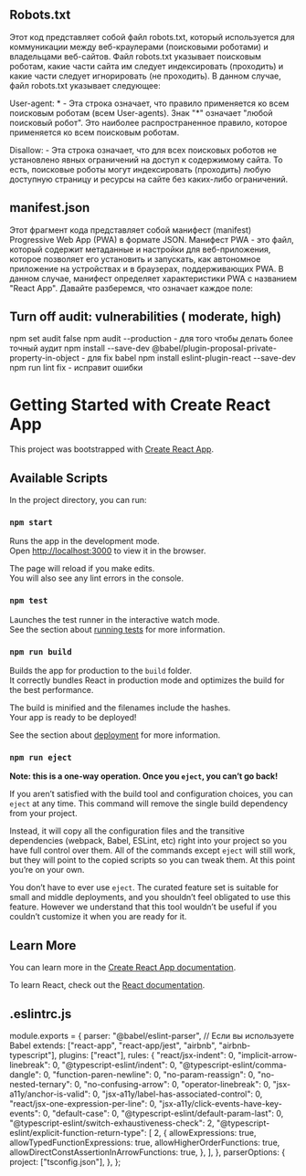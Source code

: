 ## Robots.txt

Этот код представляет собой файл robots.txt, который используется для коммуникации между веб-краулерами (поисковыми роботами) и владельцами веб-сайтов. Файл robots.txt указывает поисковым роботам, какие части сайта им следует индексировать (проходить) и какие части следует игнорировать (не проходить). В данном случае, файл robots.txt указывает следующее:

User-agent: * - Эта строка означает, что правило применяется ко всем поисковым роботам (всем User-agents). Знак "*" означает "любой поисковый робот". Это наиболее распространенное правило, которое применяется ко всем поисковым роботам.

Disallow: - Эта строка означает, что для всех поисковых роботов не установлено явных ограничений на доступ к содержимому сайта. То есть, поисковые роботы могут индексировать (проходить) любую доступную страницу и ресурсы на сайте без каких-либо ограничений.

## manifest.json

Этот фрагмент кода представляет собой манифест (manifest) Progressive Web App (PWA) в формате JSON. Манифест PWA - это файл, который содержит метаданные и настройки для веб-приложения, которое позволяет его установить и запускать, как автономное приложение на устройствах и в браузерах, поддерживающих PWA. В данном случае, манифест определяет характеристики PWA с названием "React App". Давайте разберемся, что означает каждое поле:

## Turn off audit: vulnerabilities ( moderate, high)

npm set audit false
npm audit --production - для того чтобы делать более точный аудит
npm install --save-dev @babel/plugin-proposal-private-property-in-object - для fix babel
npm install eslint-plugin-react --save-dev
npm run lint fix - исправит ошибки


# Getting Started with Create React App

This project was bootstrapped with [Create React App](https://github.com/facebook/create-react-app).

## Available Scripts

In the project directory, you can run:

### `npm start`

Runs the app in the development mode.\
Open [http://localhost:3000](http://localhost:3000) to view it in the browser.

The page will reload if you make edits.\
You will also see any lint errors in the console.

### `npm test`

Launches the test runner in the interactive watch mode.\
See the section about [running tests](https://facebook.github.io/create-react-app/docs/running-tests) for more information.

### `npm run build`

Builds the app for production to the `build` folder.\
It correctly bundles React in production mode and optimizes the build for the best performance.

The build is minified and the filenames include the hashes.\
Your app is ready to be deployed!

See the section about [deployment](https://facebook.github.io/create-react-app/docs/deployment) for more information.

### `npm run eject`

**Note: this is a one-way operation. Once you `eject`, you can’t go back!**

If you aren’t satisfied with the build tool and configuration choices, you can `eject` at any time. This command will remove the single build dependency from your project.

Instead, it will copy all the configuration files and the transitive dependencies (webpack, Babel, ESLint, etc) right into your project so you have full control over them. All of the commands except `eject` will still work, but they will point to the copied scripts so you can tweak them. At this point you’re on your own.

You don’t have to ever use `eject`. The curated feature set is suitable for small and middle deployments, and you shouldn’t feel obligated to use this feature. However we understand that this tool wouldn’t be useful if you couldn’t customize it when you are ready for it.

## Learn More

You can learn more in the [Create React App documentation](https://facebook.github.io/create-react-app/docs/getting-started).

To learn React, check out the [React documentation](https://reactjs.org/).

## .eslintrc.js

module.exports = {
  parser: "@babel/eslint-parser", // Если вы используете Babel
  extends: ["react-app", "react-app/jest", "airbnb", "airbnb-typescript"],
  plugins: ["react"],
  rules: {
    "react/jsx-indent": 0,
    "implicit-arrow-linebreak": 0,
    "@typescript-eslint/indent": 0,
    "@typescript-eslint/comma-dangle": 0,
    "function-paren-newline": 0,
    "no-param-reassign": 0,
    "no-nested-ternary": 0,
    "no-confusing-arrow": 0,
    "operator-linebreak": 0,
    "jsx-a11y/anchor-is-valid": 0,
    "jsx-a11y/label-has-associated-control": 0,
    "react/jsx-one-expression-per-line": 0,
    "jsx-a11y/click-events-have-key-events": 0,
    "default-case": 0,
    "@typescript-eslint/default-param-last": 0,
    "@typescript-eslint/switch-exhaustiveness-check": 2,
    "@typescript-eslint/explicit-function-return-type": [
      2,
      {
        allowExpressions: true,
        allowTypedFunctionExpressions: true,
        allowHigherOrderFunctions: true,
        allowDirectConstAssertionInArrowFunctions: true,
      },
    ],
  },
  parserOptions: {
    project: ["tsconfig.json"],
  },
};

